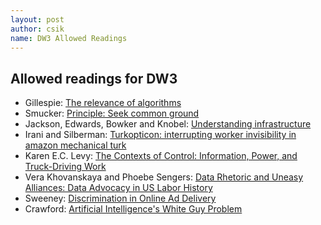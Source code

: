 ```yaml
---
layout: post
author: csik
name: DW3 Allowed Readings
---
```


## Allowed readings for DW3

- Gillespie: [The relevance of algorithms](https://www.microsoft.com/en-us/research/wp-content/uploads/2014/01/Gillespie_2014_The-Relevance-of-Algorithms.pdf)
- Smucker: [Principle: Seek common ground ](http://beautifultrouble.org/principle/seek-common-ground/)
- Jackson, Edwards, Bowker and Knobel: [Understanding infrastructure](http://firstmonday.org/ojs/index.php/fm/article/view/1904/1786)
- Irani and Silberman: [Turkopticon: interrupting worker invisibility in amazon mechanical turk](http://doi.acm.org/10.1145/2470654.2470742)
- Karen E.C. Levy: [The Contexts of Control: Information, Power, and Truck-Driving Work](https://www.tandfonline.com/doi/pdf/10.1080/01972243.2015.998105)
- Vera Khovanskaya and Phoebe Sengers: [Data Rhetoric and Uneasy Alliances: Data Advocacy in US Labor History](https://doi.org/10.1145/3322276.3323691)
- Sweeney: [Discrimination in Online Ad Delivery](https://dl.acm.org/citation.cfm?id=2447990)
- Crawford: [Artificial Intelligence's White Guy Problem](https://www.nytimes.com/2016/06/26/opinion/sunday/artificial-intelligences-white-guy-problem.html)